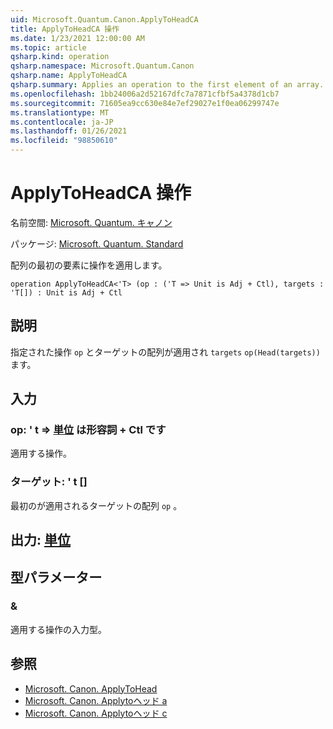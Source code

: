 ```yaml
---
uid: Microsoft.Quantum.Canon.ApplyToHeadCA
title: ApplyToHeadCA 操作
ms.date: 1/23/2021 12:00:00 AM
ms.topic: article
qsharp.kind: operation
qsharp.namespace: Microsoft.Quantum.Canon
qsharp.name: ApplyToHeadCA
qsharp.summary: Applies an operation to the first element of an array.
ms.openlocfilehash: 1bb24006a2d52167dfc7a7871cfbf5a4378d1cb7
ms.sourcegitcommit: 71605ea9cc630e84e7ef29027e1f0ea06299747e
ms.translationtype: MT
ms.contentlocale: ja-JP
ms.lasthandoff: 01/26/2021
ms.locfileid: "98850610"
---
```

# <a name="applytoheadca-operation"></a>ApplyToHeadCA 操作

名前空間: [Microsoft. Quantum. キャノン](xref:Microsoft.Quantum.Canon)

パッケージ: [Microsoft. Quantum. Standard](https://nuget.org/packages/Microsoft.Quantum.Standard)


配列の最初の要素に操作を適用します。

```qsharp
operation ApplyToHeadCA<'T> (op : ('T => Unit is Adj + Ctl), targets : 'T[]) : Unit is Adj + Ctl
```


## <a name="description"></a>説明

指定された操作 `op` とターゲットの配列が適用され `targets` `op(Head(targets))` ます。

## <a name="input"></a>入力

### <a name="op--t--unit--is-adj--ctl"></a>op: ' t => [単位](xref:microsoft.quantum.lang-ref.unit)  は形容詞 + Ctl です

適用する操作。


### <a name="targets--t"></a>ターゲット: ' t []

最初のが適用されるターゲットの配列 `op` 。



## <a name="output--unit"></a>出力: [単位](xref:microsoft.quantum.lang-ref.unit)



## <a name="type-parameters"></a>型パラメーター

### <a name="t"></a>&

適用する操作の入力型。

## <a name="see-also"></a>参照

- [Microsoft. Canon. ApplyToHead](xref:Microsoft.Quantum.Canon.ApplyToHead)
- [Microsoft. Canon. Applytoヘッド a](xref:Microsoft.Quantum.Canon.ApplyToHeadA)
- [Microsoft. Canon. Applytoヘッド c](xref:Microsoft.Quantum.Canon.ApplyToHeadC)